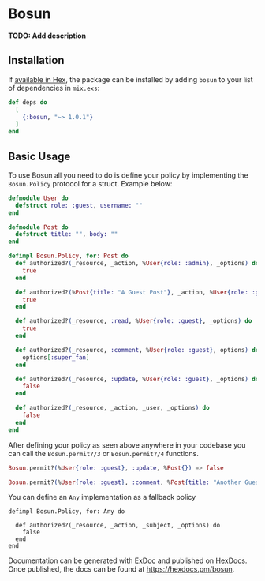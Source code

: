 # Bosun

**TODO: Add description**

## Installation

If [available in Hex](https://hex.pm/packages/bosun), the package can be installed
by adding `bosun` to your list of dependencies in `mix.exs`:

```elixir
def deps do
  [
    {:bosun, "~> 1.0.1"}
  ]
end
```

## Basic Usage

To use Bosun all you need to do is define your policy by implementing the `Bosun.Policy` protocol for a struct. Example below:

```elixir
defmodule User do
  defstruct role: :guest, username: ""
end

defmodule Post do
  defstruct title: "", body: ""
end

defimpl Bosun.Policy, for: Post do
  def authorized?(_resource, _action, %User{role: :admin}, _options) do
    true
  end

  def authorized?(%Post{title: "A Guest Post"}, _action, %User{role: :guest}, _options) do
    true
  end

  def authorized?(_resource, :read, %User{role: :guest}, _options) do
    true
  end

  def authorized?(_resource, :comment, %User{role: :guest}, options) do
    options[:super_fan]
  end

  def authorized?(_resource, :update, %User{role: :guest}, _options) do
    false
  end

  def authorized?(_resource, _action, _user, _options) do
    false
  end
end
```

After defining your policy as seen above anywhere in your codebase you can call the `Bosun.permit?/3` or `Bosun.permit?/4` functions.

```elixir
Bosun.permit?(%User{role: :guest}, :update, %Post{}) => false

Bosun.permit?(%User{role: :guest}, :comment, %Post{title: "Another Guest Post"}, super_fan: true) => true
```

You can define an `Any` implementation as a fallback policy

```
defimpl Bosun.Policy, for: Any do

  def authorized?(_resource, _action, _subject, _options) do
    false
  end
end
```

Documentation can be generated with [ExDoc](https://github.com/elixir-lang/ex_doc)
and published on [HexDocs](https://hexdocs.pm). Once published, the docs can
be found at <https://hexdocs.pm/bosun>.

